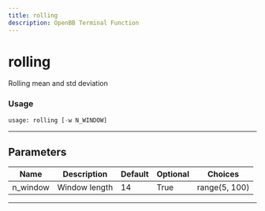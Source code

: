 ```yaml
---
title: rolling
description: OpenBB Terminal Function
---
```


# rolling

Rolling mean and std deviation

### Usage

```python
usage: rolling [-w N_WINDOW]
```

---

## Parameters

| Name | Description | Default | Optional | Choices |
| ---- | ----------- | ------- | -------- | ------- |
| n_window | Window length | 14 | True | range(5, 100) |
---

